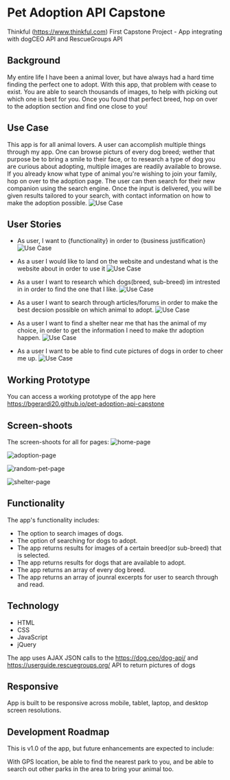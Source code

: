 # Pet Adoption API Capstone
Thinkful (https://www.thinkful.com) First Capstone Project - App integrating with dogCEO API and RescueGroups API


## Background
My entire life I have been a animal lover, but have always had a hard time finding the perfect one to adopt. With this app, that problem with cease to exist. You are able to search thousands of images, to help with picking out which one is best for you. Once you found that perfect breed, hop on over to the adoption section and find one close to you!

## Use Case
This app is for all animal lovers. A user can accomplish multiple things through my app. One can browse picturs of every dog breed; wether that purpose be to bring a smile to their face, or to research a type of dog you are curious about adopting, multiple images are readily available to browse. If you already know what type of animal you're wishing to join your family, hop on over to the adoption page. The user can then search for their new companion using the search engine. Once the input is delivered, you will be given results tailored to your search, with contact information on how to make the adoption possible.
![Use Case](https://github.com/bgerardi20/pet-adoption-api-capstone/blob/master/github-images/IMG_1631.jpg)


## User Stories
* As user, I want to {functionality} in order to {business justification}
![Use Case](https://github.com/bgerardi20/pet-adoption-api-capstone/blob/master/github-images/IMG_1631.jpg)

* As a user I would like to land on the website and undestand what is the website about in order to use it
![Use Case](https://github.com/bgerardi20/pet-adoption-api-capstone/blob/master/github-images/IMG_1648.jpg)

* As a user I want to research which dogs(breed, sub-breed) im intrested in in order to find the one that I like.
![Use Case](https://github.com/bgerardi20/pet-adoption-api-capstone/blob/master/github-images/IMG_1655.jpg)

* As a user I want to search through articles/forums in order to make the best decsion possible on which animal to adopt.
![Use Case](https://github.com/bgerardi20/pet-adoption-api-capstone/blob/master/github-images/IMG_1651.jpg)

* As a user I want to find a shelter near me that has the animal of my choice, in order to get the information I need to make thr adoption happen.
![Use Case](https://github.com/bgerardi20/pet-adoption-api-capstone/blob/master/github-images/IMG_1654.jpg)

* As a user I want to be able to find cute pictures of dogs in order to cheer me up.
![Use Case](https://github.com/bgerardi20/pet-adoption-api-capstone/blob/master/github-images/IMG_1655.jpg)


## Working Prototype

You can access a working prototype of the app here https://bgerardi20.github.io/pet-adoption-api-capstone


## Screen-shoots
The screen-shoots for all for pages:
![home-page](https://github.com/bgerardi20/pet-adoption-api-capstone/blob/master/github-images/home-page.png)

![adoption-page](https://github.com/bgerardi20/pet-adoption-api-capstone/blob/master/github-images/adoption-page.png)

![random-pet-page](https://github.com/bgerardi20/pet-adoption-api-capstone/blob/master/github-images/random-pet-page.png)

![shelter-page](https://github.com/bgerardi20/pet-adoption-api-capstone/blob/master/github-images/shelter-page2.png)

## Functionality
The app's functionality includes:
* The option to search images of dogs.
* The option of searching for dogs to adopt.
* The app returns results for images of a certain breed(or sub-breed) that is selected.
* The app returns results for dogs that are available to adopt.
* The app returns an array of every dog breed.
* The app returns an array of jounral excerpts for user to search through and read.

## Technology
* HTML
* CSS
* JavaScript
* jQuery

The app uses AJAX JSON calls to the https://dog.ceo/dog-api/ and https://userguide.rescuegroups.org/ API to return pictures of dogs

## Responsive
App is built to be responsive across mobile, tablet, laptop, and desktop screen resolutions.

## Development Roadmap
This is v1.0 of the app, but future enhancements are expected to include:

With GPS location, be able to find the nearest park to you, and be able to search out other parks in the area to bring your animal too.



